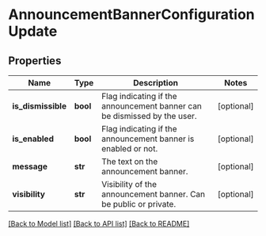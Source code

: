 # AnnouncementBannerConfigurationUpdate

## Properties
Name | Type | Description | Notes
------------ | ------------- | ------------- | -------------
**is_dismissible** | **bool** | Flag indicating if the announcement banner can be dismissed by the user. | [optional] 
**is_enabled** | **bool** | Flag indicating if the announcement banner is enabled or not. | [optional] 
**message** | **str** | The text on the announcement banner. | [optional] 
**visibility** | **str** | Visibility of the announcement banner. Can be public or private. | [optional] 

[[Back to Model list]](../README.md#documentation-for-models) [[Back to API list]](../README.md#documentation-for-api-endpoints) [[Back to README]](../README.md)

